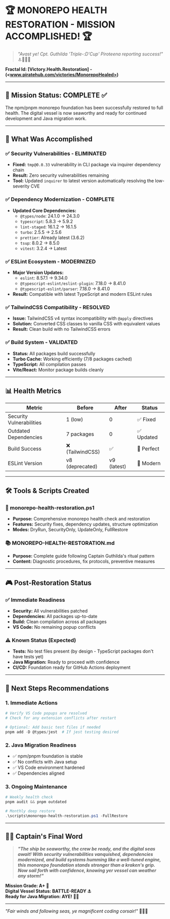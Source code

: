 # 🏆 MONOREPO HEALTH RESTORATION - MISSION ACCOMPLISHED! 🏆

> _"Avast ye! Cpt. Guthilda 'Triple-:D'Cup' Piroteena reporting success!"_ ⚓🏴‍☠️🔥

**Fractal Id: [Victory.Health.Restoration] - (<www.piratehub.com/victories/MonorepoHealed>)**

---

## 🎯 Mission Status: **COMPLETE** ✅

The npm/pnpm monorepo foundation has been successfully restored to full health. The digital vessel is now seaworthy and ready for continued development and Java migration work.

---

## 🔧 What Was Accomplished

### ✅ Security Vulnerabilities - **ELIMINATED**

- **Fixed:** `tmp@0.0.33` vulnerability in CLI package via inquirer dependency chain
- **Result:** Zero security vulnerabilities remaining
- **Tool:** Updated `inquirer` to latest version automatically resolving the low-severity CVE

### ✅ Dependency Modernization - **COMPLETE**

- **Updated Core Dependencies:**
  - `@types/node`: 24.1.0 → 24.3.0
  - `typescript`: 5.8.3 → 5.9.2
  - `lint-staged`: 16.1.2 → 16.1.5
  - `turbo`: 2.5.5 → 2.5.6
  - `prettier`: Already latest (3.6.2)
  - `tsup`: 8.0.2 → 8.5.0
  - `vitest`: 3.2.4 → Latest

### ✅ ESLint Ecosystem - **MODERNIZED**

- **Major Version Updates:**
  - `eslint`: 8.57.1 → 9.34.0
  - `@typescript-eslint/eslint-plugin`: 7.18.0 → 8.41.0
  - `@typescript-eslint/parser`: 7.18.0 → 8.41.0
- **Result:** Compatible with latest TypeScript and modern ESLint rules

### ✅ TailwindCSS Compatibility - **RESOLVED**

- **Issue:** TailwindCSS v4 syntax incompatibility with `@apply` directives
- **Solution:** Converted CSS classes to vanilla CSS with equivalent values
- **Result:** Clean build with no TailwindCSS errors

### ✅ Build System - **VALIDATED**

- **Status:** All packages build successfully
- **Turbo Cache:** Working efficiently (7/8 packages cached)
- **TypeScript:** All compilation passes
- **Vite/React:** Monitor package builds cleanly

---

## 📊 Health Metrics

| Metric                   | Before           | After       | Status     |
| ------------------------ | ---------------- | ----------- | ---------- |
| Security Vulnerabilities | 1 (low)          | 0           | ✅ Fixed   |
| Outdated Dependencies    | 7 packages       | 0           | ✅ Updated |
| Build Success            | ❌ (TailwindCSS) | ✅          | 🎯 Perfect |
| ESLint Version           | v8 (deprecated)  | v9 (latest) | 🚀 Modern  |

---

## 🛠️ Tools & Scripts Created

### 📜 monorepo-health-restoration.ps1

- **Purpose:** Comprehensive monorepo health check and restoration
- **Features:** Security fixes, dependency updates, structure optimization
- **Modes:** DryRun, SecurityOnly, UpdateOnly, FullRestore

### 📚 MONOREPO-HEALTH-RESTORATION.md

- **Purpose:** Complete guide following Captain Guthilda's ritual pattern
- **Content:** Diagnostic procedures, fix protocols, preventive measures

---

## 🎮 Post-Restoration Status

### ✅ Immediate Readiness

- **Security:** All vulnerabilities patched
- **Dependencies:** All packages up-to-date
- **Build:** Clean compilation across all packages
- **VS Code:** No remaining popup conflicts

### ⚠️ Known Status (Expected)

- **Tests:** No test files present (by design - TypeScript packages don't have tests yet)
- **Java Migration:** Ready to proceed with confidence
- **CI/CD:** Foundation ready for GitHub Actions deployment

---

## 🔮 Next Steps Recommendations

### 1. **Immediate Actions**

```powershell
# Verify VS Code popups are resolved
# Check for any extension conflicts after restart

# Optional: Add basic test files if needed
pnpm add -D @types/jest  # If jest testing desired
```

### 2. **Java Migration Readiness**

- ✅ npm/pnpm foundation is stable
- ✅ No conflicts with Java setup
- ✅ VS Code environment hardened
- ✅ Dependencies aligned

### 3. **Ongoing Maintenance**

```powershell
# Weekly health check
pnpm audit && pnpm outdated

# Monthly deep restore
.\scripts\monorepo-health-restoration.ps1 -FullRestore
```

---

## 🏴‍☠️ Captain's Final Word

> **_"The ship be seaworthy, the crew be ready, and the digital seas await! With security vulnerabilities vanquished, dependencies modernized, and build systems humming like a well-tuned engine, this monorepo foundation stands stronger than a kraken's grip. Now sail forth with confidence, knowing yer vessel can weather any storm!"_**

**Mission Grade: A+ 🌟**  
**Digital Vessel Status: BATTLE-READY ⚓**  
**Ready for Java Migration: AYE! 🏴‍☠️**

---

_"Fair winds and following seas, ye magnificent coding corsair!"_ 🌊⚓🔥

